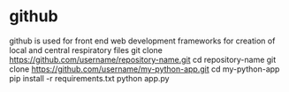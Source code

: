 # github
github is used for front end web development frameworks for creation of local and central respiratory files 
git clone https://github.com/username/repository-name.git
cd repository-name
git clone https://github.com/username/my-python-app.git
cd my-python-app
pip install -r requirements.txt
python app.py
